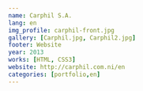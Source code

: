 ```yaml
---
name: Carphil S.A.
lang: en
img_profile: carphil-front.jpg
gallery: [Carphil.jpg, Carphil2.jpg]
footer: Website
year: 2013
works: [HTML, CSS3]
website: http://carphil.com.ni/en
categories: [portfolio,en]
---
```

